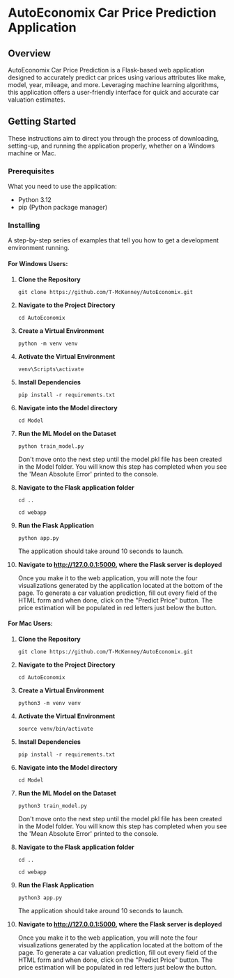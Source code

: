# AutoEconomix Car Price Prediction Application

## Overview
AutoEconomix Car Price Prediction is a Flask-based web application designed to accurately predict car prices using various attributes like make, model, year, mileage, and more. Leveraging  machine learning algorithms, this application offers a user-friendly interface for quick and accurate car valuation estimates.

## Getting Started

These instructions aim to direct you through the process of downloading, setting-up, and running the application properly, whether on a Windows machine or Mac.

### Prerequisites

What you need to use the application:

- Python 3.12
- pip (Python package manager)

### Installing

A step-by-step series of examples that tell you how to get a development environment running.

#### For Windows Users:

1. **Clone the Repository**

    ```
    git clone https://github.com/T-McKenney/AutoEconomix.git
    ```

2. **Navigate to the Project Directory**

    ```
    cd AutoEconomix
    ```

3. **Create a Virtual Environment**

    ```
    python -m venv venv
    ```

4. **Activate the Virtual Environment**

    ```
    venv\Scripts\activate
    ```

5. **Install Dependencies**

    ```
    pip install -r requirements.txt
    ```

6. **Navigate into the Model directory**

    ```
    cd Model 
    ```
   
7. **Run the ML Model on the Dataset**

    ```
    python train_model.py
    ```
   Don't move onto the next step until the model.pkl file has been created in the Model folder. You will know this step has completed when you see the 'Mean Absolute Error' printed to the console.


8. **Navigate to the Flask application folder**

    ```
   cd ..
   ```
   ```
   cd webapp
   ```

9. **Run the Flask Application**

    ```
    python app.py
    ```
    The application should take around 10 seconds to launch.


10. **Navigate to http://127.0.0.1:5000, where the Flask server is deployed**

    Once you make it to the web application, you will note the four visualizations generated by the application located at the bottom of the page. To generate a car valuation prediction, fill out every field of the HTML form and when done, click on the "Predict Price" button. The price estimation will be populated in red letters just below the button.




#### For Mac Users:

1. **Clone the Repository**

    ```
    git clone https://github.com/T-McKenney/AutoEconomix.git
    ```

2. **Navigate to the Project Directory**

    ```
    cd AutoEconomix
    ```

3. **Create a Virtual Environment**

    ```
    python3 -m venv venv
    ```

4. **Activate the Virtual Environment**

    ```
    source venv/bin/activate
    ```

5. **Install Dependencies**

    ```
    pip install -r requirements.txt
    ```

6. **Navigate into the Model directory**

    ```
    cd Model 
    ```
   
7. **Run the ML Model on the Dataset**

    ```
    python3 train_model.py
    ```
   Don't move onto the next step until the model.pkl file has been created in the Model folder. You will know this step has completed when you see the 'Mean Absolute Error' printed to the console.


8. **Navigate to the Flask application folder**

    ```
   cd ..
   ```
   ```
   cd webapp
   ```

9. **Run the Flask Application**

    ```
    python3 app.py
    ```
    The application should take around 10 seconds to launch.


10. **Navigate to http://127.0.0.1:5000, where the Flask server is deployed**

    Once you make it to the web application, you will note the four visualizations generated by the application located at the bottom of the page. To generate a car valuation prediction, fill out every field of the HTML form and when done, click on the "Predict Price" button. The price estimation will be populated in red letters just below the button.
